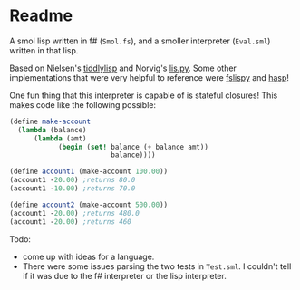 # Readme

A smol lisp written in f# (`Smol.fs`), and a smoller interpreter (`Eval.sml`) written in that lisp.

Based on Nielsen's
[tiddlylisp](https://michaelnielsen.org/ddi/lisp-as-the-maxwells-equations-of-software/)
and Norvig's [lis.py](http://norvig.com/lispy.html). Some other implementations
that were very helpful to reference were [fslispy](https://github.com/jbevain/flispy) and [hasp](https://github.com/aldld/hasp)!

One fun thing that this interpreter is capable of is stateful closures! This
makes code like the following possible:

```scheme
(define make-account
  (lambda (balance)
      (lambda (amt)
            (begin (set! balance (+ balance amt))
                         balance))))

(define account1 (make-account 100.00))
(account1 -20.00) ;returns 80.0
(account1 -10.00) ;returns 70.0

(define account2 (make-account 500.00))
(account1 -20.00) ;returns 480.0
(account1 -20.00) ;returns 460
```

Todo:
* come up with ideas for a language.
* There were some issues parsing the two tests in `Test.sml`. I couldn't tell if
  it was due to the f# interpreter or the lisp interpreter.
